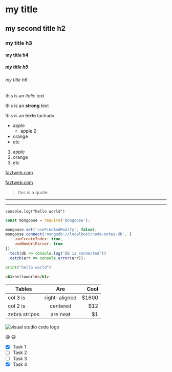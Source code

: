<!-- HEADINGS -->

# my title
## my second title h2
### my title h3
#### my title h4
##### my title h5
###### my title h6

<!-- italic -->
this is an *italic* text

<!-- strong -->
this is an **strong** text

<!-- strikethrough -->
this is an ~~texto~~ tachado


<!-- UL -->
* apple
    * apple 2
* orange
* etc

1. apple
2. orange
3. etc


[faztweb.com](http://www.faztweb.com)

[faztweb.com](http://www.faztweb.com "Custom title")

> this is a quote

---

___

`
console.log("hello world")
`
``` javascript
const mongoose = require('mongoose');

mongoose.set('useFindAndModify', false);
mongoose.connect('mongodb://localhost/node-notes-db', {
    useCreateIndex: true,
    useNewUrlParser: true
})
 .tech(db => console.log('DB is connected'))
 .catch(err => console.error(err));
```

```python
print("hello world")
```

```html
<h1>helloworld</h1>
```

| Tables        | Are           | Cool  |
| ------------- |:-------------:| -----:|
| col 3 is      | right-aligned | $1600 |
| col 2 is      | centered      |   $12 |
| zebra stripes | are neat      |    $1 |

![visual studio code logo](https://repository-images.githubusercontent.com/657248114/d3c7b91a-b285-4d1e-8429-5de1acc5f61e "vscode logo")

:satisfied: :smiley:

<!-- GITHUB MARKDOWN -->
* [x] Task 1
* [ ] Task 2
* [ ] Task 3
* [x] Task 4
